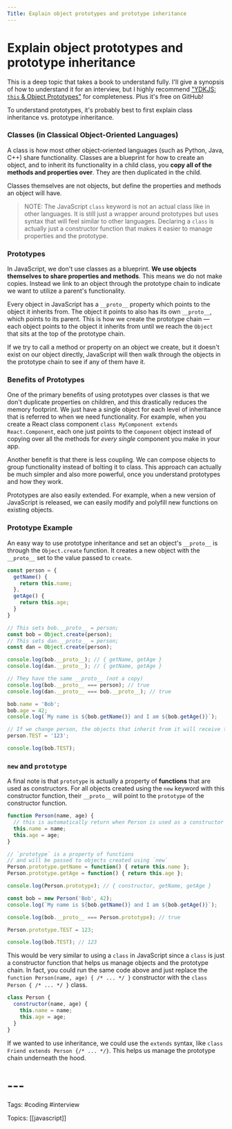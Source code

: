 ```yaml
---
Title: Explain object prototypes and prototype inheritance
---
```


# Explain object prototypes and prototype inheritance

This is a deep topic that takes a book to understand fully. I'll give a synopsis of how to understand it for an interview, but I highly recommend ["YDKJS: `this` & Object Prototypes"](https://github.com/getify/You-Dont-Know-JS/blob/1st-ed/this%20&%20object%20prototypes/README.md#you-dont-know-js-this--object-prototypes) for completeness. Plus it's free on GitHub!

To understand prototypes, it's probably best to first explain class inheritance vs. prototype inheritance.

### Classes (in Classical Object-Oriented Languages)

A class is how most other object-oriented languages (such as Python, Java, C++) share functionality. Classes are a blueprint for how to create an object, and to inherit its functionality in a child class, you **copy all of the methods and properties over**. They are then duplicated in the child.

Classes themselves are not objects, but define the properties and methods an object will have.

> NOTE: The JavaScript `class` keyword is not an actual class like in other languages. It is still just a wrapper around prototypes but uses syntax that will feel similar to other languages. Declaring a `class` is actually just a constructor function that makes it easier to manage properties and the prototype.

### Prototypes

In JavaScript, we don't use classes as a blueprint. **We use objects themselves to share properties and methods**. This means we do not make copies. Instead we link to an object through the prototype chain to indicate we want to utilize a parent's functionality.

Every object in JavaScript has a `__proto__` property which points to the object it inherits from. The object it points to also has its own `__proto__`, which points to its parent. This is how we create the prototype chain — each object points to the object it inherits from until we reach the `Object` that sits at the top of the prototype chain.

If we try to call a method or property on an object we create, but it doesn't exist on our object directly, JavaScript will then walk through the objects in the prototype chain to see if any of them have it.

### Benefits of Prototypes

One of the primary benefits of using prototypes over classes is that we don't duplicate properties on children, and this drastically reduces the memory footprint. We just have a single object for each level of inheritance that is referred to when we need functionality. For example, when you create a React class component `class MyComponent extends React.Component`, each one just points to the `Component` object instead of copying over all the methods for _every single_ component you make in your app.

Another benefit is that there is less coupling. We can compose objects to group functionality instead of bolting it to class. This approach can actually be much simpler and also more powerful, once you understand prototypes and how they work.

Prototypes are also easily extended. For example, when a new version of JavaScript is released, we can easily modify and polyfill new functions on existing objects.

### Prototype Example

An easy way to use prototype inheritance and set an object's `__proto__` is through the `Object.create` function. It creates a new object with the `__proto__` set to the value passed to `create`.

```javascript
const person = {
  getName() {
    return this.name;
  },
  getAge() {
    return this.age;
  }
}

// This sets bob.__proto__ = person;
const bob = Object.create(person);
// This sets dan.__proto__ = person;
const dan = Object.create(person);

console.log(bob.__proto__); // { getName, getAge }
console.log(dan.__proto__); // { getName, getAge }

// They have the same __proto__ (not a copy)
console.log(bob.__proto__ === person); // true
console.log(dan.__proto__ === bob.__proto__); // true

bob.name = 'Bob';
bob.age = 42;
console.log(`My name is ${bob.getName()} and I am ${bob.getAge()}`);

// If we change person, the objects that inherit from it will receive the properties/methods
person.TEST = '123';

console.log(bob.TEST);
```

### `new` and `prototype`

A final note is that `prototype` is actually a property of **functions** that are used as constructors. For all objects created using the `new` keyword with this constructor function, their `__proto__` will point to the `prototype` of the constructor function.

```javascript
function Person(name, age) {
  // this is automatically return when Person is used as a constructor
  this.name = name;
  this.age = age;
}

// `prototype` is a property of functions
// and will be passed to objects created using `new`
Person.prototype.getName = function() { return this.name };
Person.prototype.getAge = function() { return this.age };

console.log(Person.prototype); // { constructor, getName, getAge }

const bob = new Person('Bob', 42);
console.log(`My name is ${bob.getName()} and I am ${bob.getAge()}`);

console.log(bob.__proto__ === Person.prototype); // true

Person.prototype.TEST = 123;

console.log(bob.TEST); // 123
```

This would be very similar to using a `class` in JavaScript since a `class` is just a constructor function that helps us manage objects and the prototype chain. In fact, you could run the same code above and just replace the `function Person(name, age) { /* ... */ }` constructor with the `class Person { /* ... */ }` class.

```javascript
class Person {
  constructor(name, age) {
    this.name = name;
    this.age = age;
  }
}
```

If we wanted to use inheritance, we could use the `extends` syntax, like `class Friend extends Person {/* ... */}`. This helps us manage the prototype chain underneath the hood.

# ---

Tags: #coding #interview

Topics: [[javascript]] 

